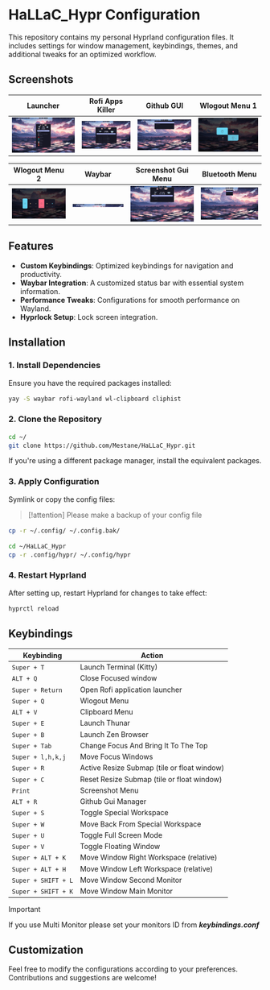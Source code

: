 # HaLLaC_Hypr Configuration

This repository contains my personal Hyprland configuration files. It includes settings for window management, keybindings, themes, and additional tweaks for an optimized workflow.

## Screenshots

| Launcher                                | Rofi Apps Killer                                       | Github GUI                              | Wlogout Menu 1                              |
| --------------------------------------- | ------------------------------------------------------ | --------------------------------------- | ------------------------------------------- |
| ![Launcher](./screenshots/launcher.png) | ![Rofi Apps Killer](./screenshots/rofi_killer_gui.png) | ![Github](./screenshots/github_gui.png) | ![Dashboard](./screenshots/log_menu_01.png) |

| Wlogout Menu 2                                   | Waybar                              | Screenshot Gui Menu                          | Bluetooth Menu                                 |
| ------------------------------------------------ | ----------------------------------- | -------------------------------------------- | ---------------------------------------------- |
| ![Wlogout Menu 2](./screenshots/log_menu_02.png) | ![Waybar](./screenshots/waybar.png) | ![Github](./screenshots/screenshot_menu.png) | ![Bluetooth](./screenshots/bluetooth_menu.png) |

## Features

- **Custom Keybindings**: Optimized keybindings for navigation and productivity.
- **Waybar Integration**: A customized status bar with essential system information.
- **Performance Tweaks**: Configurations for smooth performance on Wayland.
- **Hyprlock Setup**: Lock screen integration.

## Installation

### 1. Install Dependencies

Ensure you have the required packages installed:

```bash
yay -S waybar rofi-wayland wl-clipboard cliphist
```

### 2. Clone the Repository

```bash
cd ~/
git clone https://github.com/Mestane/HaLLaC_Hypr.git
```

If you're using a different package manager, install the equivalent packages.

### 3. Apply Configuration

Symlink or copy the config files:

> [!attention]
> Please make a backup of your config file

```bash
cp -r ~/.config/ ~/.config.bak/
```

```bash
cd ~/HaLLaC_Hypr
cp -r .config/hypr/ ~/.config/hypr
```

### 4. Restart Hyprland

After setting up, restart Hyprland for changes to take effect:

```bash
hyprctl reload
```

## Keybindings

| Keybinding          | Action                                      |
| ------------------- | ------------------------------------------- |
| `Super + T`         | Launch Terminal (Kitty)                     |
| `ALT + Q`           | Close Focused window                        |
| `Super + Return`    | Open Rofi application launcher              |
| `Super + Q`         | Wlogout Menu                                |
| `ALT + V`           | Clipboard Menu                              |
| `Super + E`         | Launch Thunar                               |
| `Super + B`         | Launch Zen Browser                          |
| `Super + Tab`       | Change Focus And Bring It To The Top        |
| `Super + l,h,k,j`   | Move Focus Windows                          |
| `Super + R`         | Active Resize Submap (tile or float window) |
| `Super + C`         | Reset Resize Submap (tile or float window)  |
| `Print`             | Screenshot Menu                             |
| `ALT + R`           | Github Gui Manager                          |
| `Super + S`         | Toggle Special Workspace                    |
| `Super + W`         | Move Back From Special Workspace            |
| `Super + U`         | Toggle Full Screen Mode                     |
| `Super + V`         | Toggle Floating Window                      |
| `Super + ALT + K`   | Move Window Right Workspace (relative)      |
| `Super + ALT + H`   | Move Window Left Workspace (relative)       |
| `Super + SHIFT + L` | Move Window Second Monitor                  |
| `Super + SHIFT + K` | Move Window Main Monitor                    |

> [!important]
> If you use Multi Monitor
> please set your monitors ID from **_keybindings.conf_**

<!-- > [!important] Multi Monitors -->
<!-- > Please set your monitors ID from keybindings.conf -->

## Customization

Feel free to modify the configurations according to your preferences. Contributions and suggestions are welcome!
